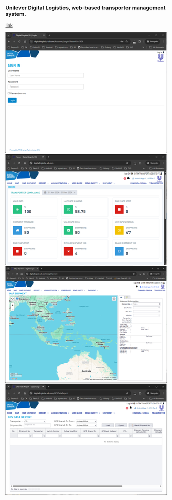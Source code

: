 

### Unilever Digital Logistics, web-based transporter management system. 

[link](https://digitallogistic-uli.com)

<img src="digitallogistic-uli.01.png" width="800"/>
<img src="digitallogistic-uli.02.png" width="800"/>
<img src="digitallogistic-uli.03.png" width="800"/>
<img src="digitallogistic-uli.04.png" width="800"/>
